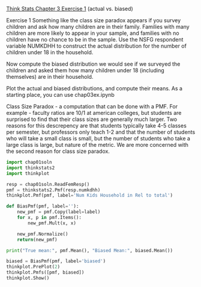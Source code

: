 [Think Stats Chapter 3 Exercise 1](http://greenteapress.com/thinkstats2/html/thinkstats2004.html#toc31) (actual vs. biased)

Exercise 1   Something like the class size paradox appears if you survey children and ask how many children are in their family. Families with many children are more likely to appear in your sample, and families with no children have no chance to be in the sample.
Use the NSFG respondent variable NUMKDHH to construct the actual distribution for the number of children under 18 in the household.

Now compute the biased distribution we would see if we surveyed the children and asked them how many children under 18 (including themselves) are in their household.

Plot the actual and biased distributions, and compute their means. As a starting place, you can use chap03ex.ipynb


Class Size Paradox - a computation that can be done with a PMF. For example - faculty ratios are 10/1 at american colleges, but students are surprised to find that their class sizes are generally much larger. Two reasons for this descrepency are that students typically take 4-5 classes per semester, but professors only teach 1-2 and that the number of students who will take a small class is small, but the number of students who take a large class is large, but nature of the metric. We are more concerned with the second reason for class size paradox.


```python
import chap01soln
import thinkstats2
import thinkplot

resp = chap01soln.ReadFemResp()
pmf = thinkstats2.Pmf(resp.numkdhh)
thinkplot.Pmf(pmf, label='Num Kids Household in Rel to total')

def BiasPmf(pmf, label=''):
	new_pmf = pmf.Copy(label=label)
	for x, p in pmf.Items():
		new_pmf.Mult(x, x)

	new_pmf.Normalize()
	return(new_pmf)

print("True mean:", pmf.Mean(), "Biased Mean:", biased.Mean())

biased = BiasPmf(pmf, label='biased')
thinkplot.PrePlot(2)
thinkplot.Pmfs([pmf, biased])
thinkplot.Show()
